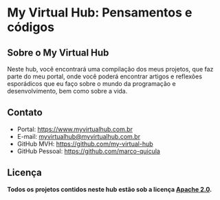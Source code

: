 # My Virtual Hub: Pensamentos e códigos

## Sobre o My Virtual Hub
Neste hub, você encontrará uma compilação dos meus projetos, que faz parte do meu portal, onde você poderá encontrar artigos e reflexões esporádicos que eu faço sobre o mundo da programação e desenvolvimento, bem como sobre a vida.

## Contato
* Portal: https://www.myvirtualhub.com.br
* E-mail: myvirtualhub@myvirtualhub.com.br
* GitHub MVH: https://github.com/my-virtual-hub
* GitHub Pessoal: https://github.com/marco-quicula

## Licença
**Todos os projetos contidos neste hub estão sob a licença [Apache 2.0](./../LICENSE).**

<!--

**Here are some ideas to get you started:**
👋
🙋‍♀️ A short introduction - what is your organization all about?
🌈 Contribution guidelines - how can the community get involved?
👩‍💻 Useful resources - where can the community find your docs? Is there anything else the community should know?
🍿 Fun facts - what does your team eat for breakfast?
🧙 Remember, you can do mighty things with the power of [Markdown](https://docs.github.com/github/writing-on-github/getting-started-with-writing-and-formatting-on-github/basic-writing-and-formatting-syntax)
-->
